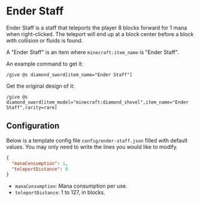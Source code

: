 # Ender Staff

Ender Staff is a staff that teleports the player 8 blocks forward for 1 mana when right-clicked. The teleport will end up at a block center before a block with collision or fluids is found.

A "Ender Staff" is an item where `minecraft:item_name` is "Ender Staff".

An example command to get it:

```mcfunction
/give @s diamond_sword[item_name="Ender Staff"]
```

Get the original design of it:

```mcfunction
/give @s diamond_sword[item_model="minecraft:diamond_shovel",item_name="Ender Staff",rarity=rare]
```

## Configuration

Below is a template config file `config/ender-staff.json` filled with default values. You may only need to write the lines you would like to modify.

```json
{
  "manaConsumption": 1,
  "teleportDistance": 8
}
```

- `manaConsumption`: Mana consumption per use.
- `teleportDistance`: 1 to 127, in blocks.

